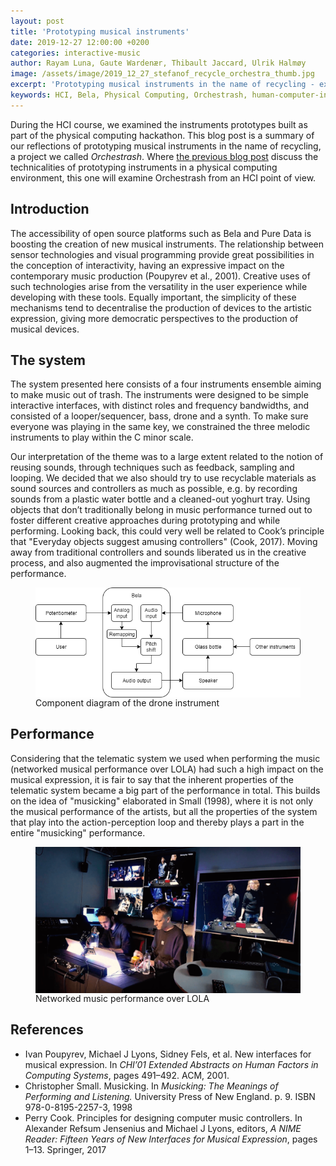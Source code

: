 ```yaml
---
layout: post
title: 'Prototyping musical instruments'
date: 2019-12-27 12:00:00 +0200
categories: interactive-music
author: Rayam Luna, Gaute Wardenær, Thibault Jaccard, Ulrik Halmøy
image: /assets/image/2019_12_27_stefanof_recycle_orchestra_thumb.jpg
excerpt: 'Prototyping musical instruments in the name of recycling - exploring Orchestrash from an HCI point of view'
keywords: HCI, Bela, Physical Computing, Orchestrash, human-computer-interaction
---
```


During the HCI course, we examined the instruments prototypes built as part of the physical computing hackathon. This blog post is a summary of our reflections of prototyping musical instruments in the name of recycling, a project we called *Orchestrash*. Where [the previous blog post](https://mct-master.github.io/interactive-music/2019/10/24/Orchestrash.html) discuss the technicalities of prototyping instruments in a physical computing environment, this one will examine Orchestrash from an HCI point of view.

## Introduction

The accessibility of open source platforms such as Bela and Pure Data is boosting the creation of new musical instruments. The relationship between sensor technologies and visual programming provide great possibilities in the conception of interactivity, having an expressive impact on the contemporary music production (Poupyrev et al., 2001). Creative uses of such technologies arise from the versatility in the user experience while developing with these tools. Equally important, the simplicity of these mechanisms tend to decentralise the production of devices to the artistic expression, giving more democratic perspectives to the production of musical devices.

## The system

The system presented here consists of a four instruments ensemble aiming to make music out of trash. The instruments were designed to be simple interactive interfaces, with distinct roles and frequency bandwidths, and consisted of a looper/sequencer, bass, drone and a synth. To make sure everyone was playing in the same key, we constrained the three melodic instruments to play within the C minor scale.

Our interpretation of the theme was to a large extent related to the notion of reusing sounds, through techniques such as feedback, sampling and looping. We decided that we also should try to use recyclable materials as sound sources and controllers as much as possible, e.g. by recording sounds from a plastic water bottle and a cleaned-out yoghurt tray. Using objects that don’t traditionally belong in music performance turned out to foster different creative approaches during prototyping and while performing. Looking back, this could very well be related to Cook’s principle that "Everyday objects suggest amusing controllers" (Cook, 2017). Moving away from traditional controllers and sounds liberated us in the creative process, and also augmented the improvisational structure of the performance.

<figure>
 <img src="/assets/image/2019_12_27_stefanof_drone_diagram.png" align="center" alt="Diagram of the drone instrument"/>
 <figcaption>Component diagram of the drone instrument</figcaption>
</figure>

## Performance

Considering that the telematic system we used when performing the music (networked musical performance over LOLA) had such a high impact on the musical expression, it is fair to say that the inherent properties of the telematic system became a big part of the performance in total. This builds on the idea of "musicking" elaborated in Small (1998), where it is not only the musical performance of the artists, but all the properties of the system that play into the action-perception loop and thereby plays a part in the entire "musicking" performance.

<figure>
 <img src="/assets/image/2019_12_27_stefanof_lola_orchestrash.png" align="center" alt="Networked music performance over LOLA"/>
 <figcaption>Networked music performance over LOLA</figcaption>
</figure>

## References

- Ivan Poupyrev, Michael J Lyons, Sidney Fels, et al. New interfaces for musical expression. In *CHI’01 Extended Abstracts on Human Factors in Computing Systems*, pages 491–492. ACM, 2001.
- Christopher Small. Musicking. In *Musicking: The Meanings of Performing and Listening.* University Press of New England. p. 9. ISBN 978-0-8195-2257-3, 1998
- Perry Cook. Principles for designing computer music controllers. In Alexander Refsum Jensenius and Michael J Lyons, editors, *A NIME Reader: Fifteen Years of New Interfaces for Musical Expression*, pages 1–13. Springer, 2017
